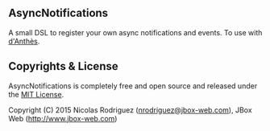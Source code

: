 ## AsyncNotifications

A small DSL to register your own async notifications and events. To use with [d'Anthès](https://github.com/dotpromo/danthes).

## Copyrights & License

AsyncNotifications is completely free and open source and released under the [MIT License](https://github.com/jbox-web/async_notifications/blob/master/LICENSE).

Copyright (C) 2015 Nicolas Rodriguez (nrodriguez@jbox-web.com), JBox Web (http://www.jbox-web.com)
